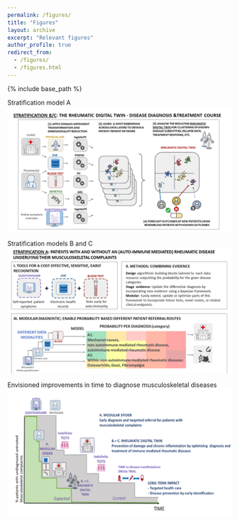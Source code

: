 ```yaml
---
permalink: /figures/
title: "Figures"
layout: archive
excerpt: "Relevant figures"
author_profile: true
redirect_from: 
  - /figures/
  - /figures.html
---
```


{% include base_path %}

Stratification model A
![Stratification model A](../images/SPIDeRR_stratA.PNG)

Stratification models B and C
![Stratification model A](../images/SPIDeRR_stratB.PNG)

Envisioned improvements in time to diagnose musculoskeletal diseases
![SPIDeRR Time to Diagnose](../images/SPIDeRR_survival.PNG)
